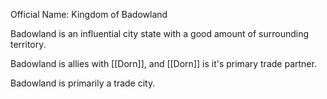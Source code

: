 Official Name: Kingdom of Badowland

Badowland is an influential city state with a good amount of surrounding territory.

Badowland is allies with [[Dorn]], and [[Dorn]] is it's primary trade partner. 

Badowland is primarily a trade city.

